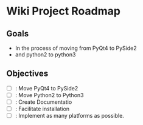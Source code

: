 Wiki Project Roadmap
====================

Goals
-----
* In the process of moving from PyQt4 to PySide2
* and python2 to python3


Objectives
----------
- [ ] : Move PyQt4 to PySide2
- [ ] : Move Python2 to Python3
- [ ] : Create Documentatio
- [ ] : Facilitate installation
- [ ] : Implement as many platforms as possible.